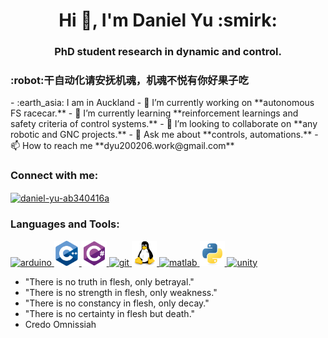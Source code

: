 <h1 align="center">Hi 👋, I'm Daniel Yu :smirk:</h1>
<h3 align="center">PhD student research in dynamic and control.</h3>
<h3>:robot:干自动化请安抚机魂，机魂不悦有你好果子吃</h2>
- :earth_asia: I am in Auckland
- 🔭 I’m currently working on **autonomous FS racecar.**
- 🌱 I’m currently learning **reinforcement learnings and safety criteria of control systems.**
- 👯 I’m looking to collaborate on **any robotic and GNC projects.**
- 💬 Ask me about **controls, automations.**
- 📫 How to reach me **dyu200206.work@gmail.com**

<h3 align="left">Connect with me:</h3>
<p align="left">
<a href="https://linkedin.com/in/daniel-yu-ab340416a" target="blank"><img align="center" src="https://raw.githubusercontent.com/rahuldkjain/github-profile-readme-generator/master/src/images/icons/Social/linked-in-alt.svg" alt="daniel-yu-ab340416a" height="30" width="40" /></a>
</p>

<h3 align="left">Languages and Tools:</h3>
<p align="left"> <a href="https://www.arduino.cc/" target="_blank" rel="noreferrer"> <img src="https://cdn.worldvectorlogo.com/logos/arduino-1.svg" alt="arduino" width="40" height="40"/> </a> <a href="https://www.w3schools.com/cpp/" target="_blank" rel="noreferrer"> <img src="https://raw.githubusercontent.com/devicons/devicon/master/icons/cplusplus/cplusplus-original.svg" alt="cplusplus" width="40" height="40"/> </a> <a href="https://www.w3schools.com/cs/" target="_blank" rel="noreferrer"> <img src="https://raw.githubusercontent.com/devicons/devicon/master/icons/csharp/csharp-original.svg" alt="csharp" width="40" height="40"/> </a> <a href="https://git-scm.com/" target="_blank" rel="noreferrer"> <img src="https://www.vectorlogo.zone/logos/git-scm/git-scm-icon.svg" alt="git" width="40" height="40"/> </a> <a href="https://www.linux.org/" target="_blank" rel="noreferrer"> <img src="https://raw.githubusercontent.com/devicons/devicon/master/icons/linux/linux-original.svg" alt="linux" width="40" height="40"/> </a> <a href="https://www.mathworks.com/" target="_blank" rel="noreferrer"> <img src="https://upload.wikimedia.org/wikipedia/commons/2/21/Matlab_Logo.png" alt="matlab" width="40" height="40"/> </a> <a href="https://www.python.org" target="_blank" rel="noreferrer"> <img src="https://raw.githubusercontent.com/devicons/devicon/master/icons/python/python-original.svg" alt="python" width="40" height="40"/> </a> <a href="https://unity.com/" target="_blank" rel="noreferrer"> <img src="https://www.vectorlogo.zone/logos/unity3d/unity3d-icon.svg" alt="unity" width="40" height="40"/> </a> </p>

- "There is no truth in flesh, only betrayal."
- "There is no strength in flesh, only weakness."
- "There is no constancy in flesh, only decay."
- "There is no certainty in flesh but death."
- Credo Omnissiah
